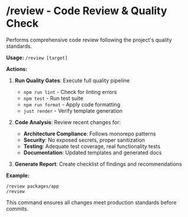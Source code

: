 # /review - Code Review & Quality Check

Performs comprehensive code review following the project's quality standards.

**Usage:** `/review [target]`

**Actions:**

1. **Run Quality Gates**: Execute full quality pipeline
   - `npm run lint` - Check for linting errors
   - `npm test` - Run test suite
   - `npm run format` - Apply code formatting
   - `just render` - Verify template generation

2. **Code Analysis**: Review recent changes for:
   - **Architecture Compliance**: Follows monorepo patterns
   - **Security**: No exposed secrets, proper sanitization
   - **Testing**: Adequate test coverage, real functionality tests
   - **Documentation**: Updated templates and generated docs

3. **Generate Report**: Create checklist of findings and recommendations

**Example:**

```
/review packages/app
/review
```

This command ensures all changes meet production standards before commits.
